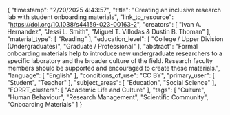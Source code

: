{
    "timestamp": "2/20/2025 4:43:57",
    "title": "Creating an inclusive research lab with student onboarding materials",
    "link_to_resource": "https://doi.org/10.1038/s44159-023-00163-2",
    "creators": [
        "Ivan A. Hernandez",
        "Jessi L. Smith",
        "Miguel T. Villodas & Dustin B. Thoman"
    ],
    "material_type": [
        "Reading"
    ],
    "education_level": [
        "College / Upper Division (Undergraduates)",
        "Graduate / Professional"
    ],
    "abstract": "Formal onboarding materials help to introduce new undergraduate researchers to a specific laboratory and the broader culture of the field. Research faculty members should be supported and encouraged to create these materials.",
    "language": [
        "English"
    ],
    "conditions_of_use": "CC BY",
    "primary_user": [
        "Student",
        "Teacher"
    ],
    "subject_areas": [
        "Education",
        "Social Science"
    ],
    "FORRT_clusters": [
        "Academic Life and Culture"
    ],
    "tags": [
        "Culture",
        "Human Behaviour",
        "Research Management",
        "Scientific Community",
        "Onboarding Materials"
    ]
}